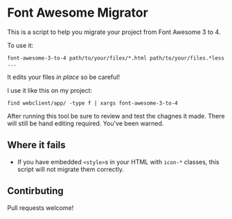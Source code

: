Font Awesome Migrator
=====================

This is a script to help you migrate your project from Font Awesome 3 to 4.

To use it:

    font-awesome-3-to-4 path/to/your/files/*.html path/to/your/files.*less ...

It edits your files *in place* so be careful!

I use it like this on my project:

    find webclient/app/ -type f | xargs font-awesome-3-to-4

After running this tool be sure to review and test the chagnes it made. There will
still be hand editing required. You've been warned.

Where it fails
--------------

* If you have embedded `<style>`s in your HTML with `icon-*` classes, this script
  will not migrate them correctly.

Contirbuting
------------

Pull requests welcome!
